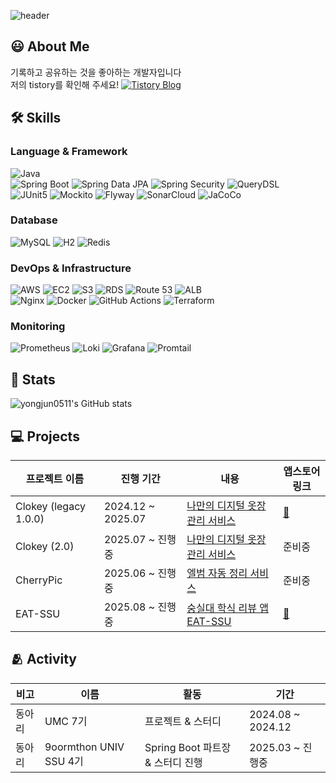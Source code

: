 <div align="left">

![header](https://capsule-render.vercel.app/api?type=speech&color=gradient&height=210&section=header&text=YongJun%Na&fontColor=000000&fontSize=90&fontAlign=50&fontAlignY=32&desc=Welcome%20to%20my%20GitHub!&descSize=25&descAlign=75&descAlignY=55)

## 😃 **About Me**
기록하고 공유하는 것을 좋아하는 개발자입니다<br> 저의 tistory를 확인해 주세요! [![Tistory Blog](https://img.shields.io/badge/Tistory-FF5E00?style=flat&logo=tistory&logoColor=white)](https://coding-self-study.tistory.com/)

## 🛠️ **Skills**
### Language & Framework
![Java](https://img.shields.io/badge/☕Java-f89820?style=flat&logo=java&logoColor=white)<br>
![Spring Boot](https://img.shields.io/badge/Spring%20Boot-6DB33F?style=flat&logo=spring-boot&logoColor=white) ![Spring Data JPA](https://img.shields.io/badge/Spring%20Data%20JPA-6DB33F?style=flat&logo=spring&logoColor=white) ![Spring Security](https://img.shields.io/badge/Spring%20Security-6DB33F?logo=springsecurity&logoColor=white) ![QueryDSL](https://img.shields.io/badge/QueryDSL-blue?style=flat)<br>
![JUnit5](https://img.shields.io/badge/JUnit5-25A162?style=flat&logo=junit5&logoColor=white) ![Mockito](https://img.shields.io/badge/Mockito-FF9900?style=flat) ![Flyway](https://img.shields.io/badge/Flyway-CC0200?style=flat&logo=flyway&logoColor=white) ![SonarCloud](https://img.shields.io/badge/SonarCloud-F3702A?style=flat&logo=sonar&logoColor=white) ![JaCoCo](https://img.shields.io/badge/JaCoCo-B300B3?style=flat&logo=codecov&logoColor=white)

### Database
![MySQL](https://img.shields.io/badge/MySQL-4479A1?style=flat&logo=mysql&logoColor=white) 
![H2](https://img.shields.io/badge/H2-09476B?style=flat&logo=h2database&logoColor=white)
![Redis](https://img.shields.io/badge/Redis-DC382D?style=flat&logo=redis&logoColor=white)

### DevOps & Infrastructure
![AWS](https://img.shields.io/badge/AWS-ff9900?style=flat-square&logo=Amazon%20Web%20Services&logoColor=white) ![EC2](https://img.shields.io/badge/EC2-FF9900?style=flat&logo=amazon-ec2&logoColor=white) ![S3](https://img.shields.io/badge/S3-569A31?style=flat&logo=amazon-s3&logoColor=white) ![RDS](https://img.shields.io/badge/RDS-527FFF?style=flat&logo=amazon-rds&logoColor=white) ![Route 53](https://img.shields.io/badge/Route53-8C4FFF?style=flat&logo=amazon-route-53&logoColor=white) ![ALB](https://img.shields.io/badge/ALB-232F3E?style=flat&logoColor=white)  
![Nginx](https://img.shields.io/badge/Nginx-009639?style=flat&logo=nginx&logoColor=white) ![Docker](https://img.shields.io/badge/Docker-2496ED?style=flat&logo=docker&logoColor=white) ![GitHub Actions](https://img.shields.io/badge/GitHub%20Actions-40B4F4?style=flat&logo=githubactions&logoColor=white) ![Terraform](https://img.shields.io/badge/Terraform-844FBA?style=flat&logo=terraform&logoColor=white)

### Monitoring
![Prometheus](https://img.shields.io/badge/Prometheus-E6522C?style=flat&logo=prometheus&logoColor=white)  ![Loki](https://img.shields.io/badge/Loki-F5A800?style=flat&logo=grafana&logoColor=white)  ![Grafana](https://img.shields.io/badge/Grafana-F46800?style=flat&logo=grafana&logoColor=white) ![Promtail](https://img.shields.io/badge/Promtail-FF8800?style=flat&logo=grafana&logoColor=white)


## 🏅 Stats
![yongjun0511's GitHub stats](https://github-readme-stats.vercel.app/api?username=yongjun0511&show_icons=true&theme=radical)

## 💻 Projects
| 프로젝트 이름 | 진행 기간       | 내용                                                 | 앱스토어 링크 |
|---------------|----------------|------------------------------------------------------|---------------|
| Clokey (legacy 1.0.0)  | 2024.12 ~ 2025.07 | <a href="https://github.com/Clokey-dev/Clokey_SpringBoot">나만의 디지털 옷장 관리 서비스</a> | [:link:](https://apps.apple.com/kr/app/clokey-%EC%8A%A4%EB%A7%88%ED%8A%B8%ED%95%9C-%EC%98%B7%EC%9E%A5-%EA%B4%80%EB%A6%AC-%EC%84%9C%EB%B9%84%EC%8A%A4/id6741714676) |
| Clokey (2.0)    | 2025.07 ~ 진행중 | <a href="https://github.com/Clokey-dev/clokey-server"> 나만의 디지털 옷장 관리 서비스 </a> | 준비중 |
| CherryPic    | 2025.06 ~ 진행중 | <a href="https://github.com/cherrypic-proj/cherrypic-server"> 엘범 자동 정리 서비스 </a> | 준비중 |
| EAT-SSU    | 2025.08 ~ 진행중 | <a href="https://github.com/EAT-SSU/Server"> 숭실대 학식 리뷰 앱 EAT-SSU </a> | [:link:](https://apps.apple.com/kr/app/eat-ssu/id6472618331) |

## 🫂 Activity
| 비고   | 이름                        | 활동                             | 기간              |
|--------|-----------------------------|----------------------------------|-------------------|
| 동아리 | UMC 7기                     | 프로젝트 & 스터디                 | 2024.08 ~ 2024.12 |
| 동아리 | 9oormthon UNIV SSU 4기     | Spring Boot 파트장 & 스터디 진행 | 2025.03 ~ 진행중  |
